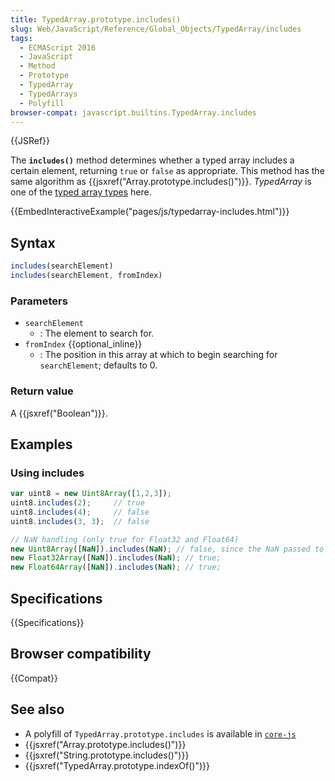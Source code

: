 ```yaml
---
title: TypedArray.prototype.includes()
slug: Web/JavaScript/Reference/Global_Objects/TypedArray/includes
tags:
  - ECMAScript 2016
  - JavaScript
  - Method
  - Prototype
  - TypedArray
  - TypedArrays
  - Polyfill
browser-compat: javascript.builtins.TypedArray.includes
---
```

{{JSRef}}

The **`includes()`** method determines whether a typed array includes a certain
element, returning `true` or `false` as appropriate. This method has the same
algorithm as {{jsxref("Array.prototype.includes()")}}. _TypedArray_
is one of the
[typed array types](/en-US/docs/Web/JavaScript/Reference/Global_Objects/TypedArray#TypedArray_objects)
here.

{{EmbedInteractiveExample("pages/js/typedarray-includes.html")}}

## Syntax

```js
includes(searchElement)
includes(searchElement, fromIndex)
```

### Parameters

- `searchElement`
  - : The element to search for.
- `fromIndex` {{optional_inline}}
  - : The position in this array at which to begin searching for
    `searchElement`; defaults to 0.

### Return value

A {{jsxref("Boolean")}}.

## Examples

### Using includes

```js
var uint8 = new Uint8Array([1,2,3]);
uint8.includes(2);     // true
uint8.includes(4);     // false
uint8.includes(3, 3);  // false

// NaN handling (only true for Float32 and Float64)
new Uint8Array([NaN]).includes(NaN); // false, since the NaN passed to the constructor gets converted to 0
new Float32Array([NaN]).includes(NaN); // true;
new Float64Array([NaN]).includes(NaN); // true;
```

## Specifications

{{Specifications}}

## Browser compatibility

{{Compat}}

## See also

- A polyfill of `TypedArray.prototype.includes` is available in
  [`core-js`](https://github.com/zloirock/core-js#ecmascript-typed-arrays)
- {{jsxref("Array.prototype.includes()")}}
- {{jsxref("String.prototype.includes()")}}
- {{jsxref("TypedArray.prototype.indexOf()")}}
